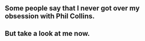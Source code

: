 ## Some people say that I never got over my obsession with Phil Collins.
## But take a look at me now.